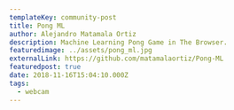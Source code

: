 ```yaml
---
templateKey: community-post
title: Pong ML
author: Alejandro Matamala Ortiz
description: Machine Learning Pong Game in The Browser.
featuredimage: ../assets/pong_ml.jpg
externalLink: https://github.com/matamalaortiz/Pong-ML
featuredpost: true
date: 2018-11-16T15:04:10.000Z
tags:
  - webcam
---
```

